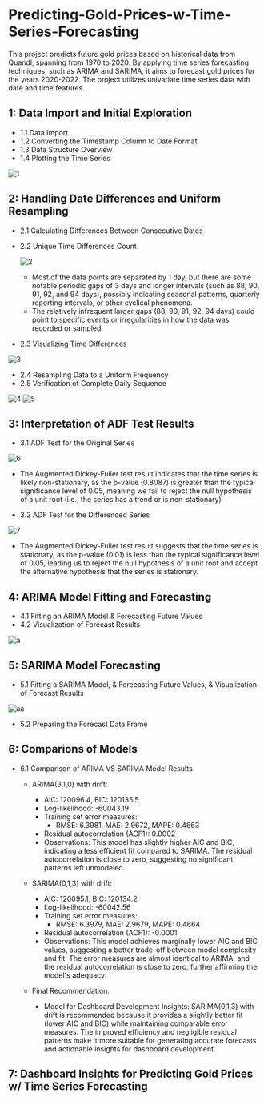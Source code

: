 # Predicting-Gold-Prices-w-Time-Series-Forecasting
This project predicts future gold prices based on historical data from Quandl, spanning from 1970 to 2020. By applying time series forecasting techniques, such as ARIMA and SARIMA, it aims to forecast gold prices for the years 2020-2022. The project utilizes univariate time series data with date and time features.

## 1: Data Import and Initial Exploration
- 1.1 Data Import
- 1.2 Converting the Timestamp Column to Date Format
- 1.3 Data Structure Overview
- 1.4 Plotting the Time Series

![1](https://github.com/user-attachments/assets/778b7137-a89b-43bc-b240-3212f9fb83e9)


## 2: Handling Date Differences and Uniform Resampling
- 2.1 Calculating Differences Between Consecutive Dates
- 2.2 Unique Time Differences Count

  ![2](https://github.com/user-attachments/assets/ca4ad3e2-fd73-4cf5-9c85-5ebdeef5bbe2)

    - Most of the data points are separated by 1 day, but there are some notable periodic gaps of 3 days and longer intervals (such as 88, 90, 91, 92, and 94 days), possibly indicating seasonal patterns, quarterly reporting intervals, or other cyclical phenomena.
    - The relatively infrequent larger gaps (88, 90, 91, 92, 94 days) could point to specific events or irregularities in how the data was recorded or sampled.

- 2.3 Visualizing Time Differences

![3](https://github.com/user-attachments/assets/897b8ce4-d05b-4344-9e8f-66e14bdf7aa4)

- 2.4 Resampling Data to a Uniform Frequency
- 2.5 Verification of Complete Daily Sequence

![4](https://github.com/user-attachments/assets/4d76948c-519c-4cfa-8055-8a9383af4712)
![5](https://github.com/user-attachments/assets/9551af1e-a266-4630-80e4-c33bd9f05725)

## 3: Interpretation of ADF Test Results
- 3.1 ADF Test for the Original Series

![6](https://github.com/user-attachments/assets/1c062919-615b-489b-ac34-4848e47c352c)

  - The Augmented Dickey-Fuller test result indicates that the time series is likely non-stationary, as the p-value (0.8087) is greater than the typical significance level of 0.05, meaning we fail to reject the null hypothesis of a unit root (i.e., the series has a trend or is non-stationary)
  
- 3.2 ADF Test for the Differenced Series

![7](https://github.com/user-attachments/assets/93b05fa4-dcc7-4199-8167-355b517697d7)

  - The Augmented Dickey-Fuller test result suggests that the time series is stationary, as the p-value (0.01) is less than the typical significance level of 0.05, leading us to reject the null hypothesis of a unit root and accept the alternative hypothesis that the series is stationary.

## 4: ARIMA Model Fitting and Forecasting
- 4.1 Fitting an ARIMA Model & Forecasting Future Values
- 4.2 Visualization of Forecast Results

![a](https://github.com/user-attachments/assets/3e57af13-1820-42ea-870e-f3113301f819)



## 5: SARIMA Model Forecasting
- 5.1 Fitting a SARIMA Model, & Forecasting Future Values, & Visualization of Forecast Results

![aa](https://github.com/user-attachments/assets/0cf41ec4-bc84-4a10-b5c1-f50b3917b46c)


- 5.2 Preparing the Forecast Data Frame

## 6: Comparions of Models
- 6.1 Comparison of ARIMA VS SARIMA Model Results
  - ARIMA(3,1,0) with drift:
    - AIC: 120096.4, BIC: 120135.5
    - Log-likelihood: -60043.19
    - Training set error measures:
      - RMSE: 6.3981, MAE: 2.9672, MAPE: 0.4663
    - Residual autocorrelation (ACF1): 0.0002
    - Observations: This model has slightly higher AIC and BIC, indicating a less efficient fit compared to SARIMA. The residual autocorrelation is close to zero, suggesting no significant patterns left unmodeled.

  - SARIMA(0,1,3) with drift:
    - AIC: 120095.1, BIC: 120134.2
    - Log-likelihood: -60042.56
    - Training set error measures:
      - RMSE: 6.3979, MAE: 2.9679, MAPE: 0.4664
    - Residual autocorrelation (ACF1): -0.0001
    - Observations: This model achieves marginally lower AIC and BIC values, suggesting a better trade-off between model complexity and fit. The error measures are almost identical to ARIMA, and the residual autocorrelation is close to zero, further affirming the model's adequacy.

  - Final Recommendation:
    - Model for Dashboard Development Insights: SARIMA(0,1,3) with drift is recommended because it provides a slightly better fit (lower AIC and BIC) while maintaining comparable error measures. The improved efficiency and negligible residual patterns make it more suitable for generating accurate forecasts and actionable insights for dashboard development.

## 7: Dashboard Insights for Predicting Gold Prices w/ Time Series Forecasting

